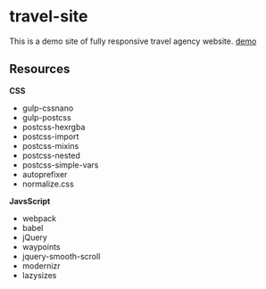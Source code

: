 # travel-site

This is a demo site of fully responsive travel agency website. [demo](http://danieldesign.tw/travel-site/)

## Resources
**CSS**
* gulp-cssnano
* gulp-postcss
* postcss-hexrgba
* postcss-import
* postcss-mixins
* postcss-nested
* postcss-simple-vars
* autoprefixer
* normalize.css

**JavsScript**
* webpack
* babel
* jQuery
* waypoints
* jquery-smooth-scroll
* modernizr
* lazysizes
